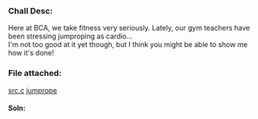 ### Chall Desc:
Here at BCA, we take fitness very seriously. Lately, our gym teachers have been stressing jumproping as cardio...  
I'm not too good at it yet though, but I think you might be able to show me how it's done!

### File attached: 
[src.c](src.c)
[jumprope](jumprope)

#### Soln:
